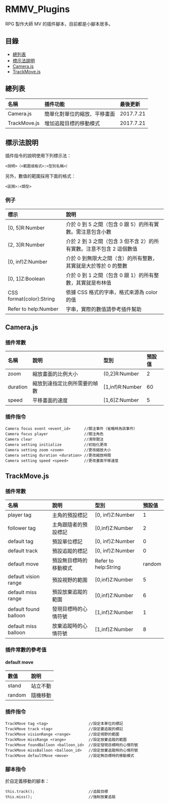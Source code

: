 # RMMV_Plugins
RPG 製作大師 MV 的插件腳本，目前都是小腳本居多。

## 目錄
* [總列表](#總列表)
* [標示法說明](#標示法說明)
* [Camera.js]("#Camera.js")
* [TrackMove.js]("#TrackMove.js")

## 總列表
| 名稱 | 插件功能 | 最後更新 |
|:----|:----|:----|
|Camera.js| 簡單化對單位的縮放、平移畫面 | 2017.7.21 |
|TrackMove.js| 增加追蹤目標的移動模式 | 2017.7.21 |

## 標示法說明
插件指令的說明使用下列標示法：

    <說明>（<範圍或格式>:<型別名稱>）

另外，數值的範圍採用下面的格式：

    <區間>:<類型>

### 例子
| 標示 | 說明 |
|:----|:----|
|[0, 5]R:Number| 介於 0 到 5 之間（包含 0 跟 5）的所有實數。需注意包含小數 |
|(2, 3]R:Number| 介於 2 到 3 之間（包含 3 但不含 2）的所有實數。注意不包含 2 這個數值 |
|[0, inf)Z:Number| 介於 0 到無限大之間（含）的所有整數，其實就是大於等於 0 的整數 |
|[0, 1]Z:Boolean| 介於 0 到 1 之間（包含 0 跟 1）的所有整數，其實就是布林值 |
|CSS format(color):String| 依據 CSS 格式的字串，格式來源為 color 的值 |
|Refer to help:Number| 字串，實際的數值請參考插件幫助 |

## Camera.js 
### 插件常數
| 名稱 | 說明 | 型別 | 預設值 |
|:----|:----|:----|:----|
|zoom|縮放畫面的比例大小|(0,2]R:Number|2|
|duration|縮放到達指定比例所需要的幀數|[1,inf)R:Number|60|
|speed|平移畫面的速度|[1,6]Z:Number|5|

### 插件指令

    Camera focus event <event_id>      //關注事件（省略時為該事件）
    Camera focus player                //關注角色
    Camera clear                       //清除關注
    Camera setting initialize          //初始化更改
    Camera setting zoom <zoom>         //更改縮放大小
    Camera setting duration <duration> //更改縮放時間
    Camera setting speed <speed>       //更改畫面平移速度
    
## TrackMove.js
### 插件常數
| 名稱 | 說明 | 型別 | 預設值 |
|:----|:----|:----|:----|
|player tag|主角的預設標記|[0, inf)Z:Number|1|
|follower tag|主角跟隨者的預設標記|[0,inf)Z:Number|2|
|default tag|預設單位標記|[0, inf)Z:Number|0|
|default track|預設追蹤的標記|[0, inf)Z:Number|0|
|default move|預設無目標時的移動模式|Refer to help:String|random|
|default vision range|預設視野的範圍|[0,inf)Z:Number|5|
|default miss range|預設放棄追蹤的範圍|[0,inf)Z:Number|6|
|default found balloon|發現目標時的心情符號|[1,inf)Z:Number|1|
|default miss balloon|放棄追蹤時的心情符號|[1,inf)Z:Number|8|

### 插件常數的參考值
#### default move
|數值|說明|
|:----|:----|
|stand|站立不動|
|random|隨機移動|

### 插件指令

    TrackMove tag <tag>                  //設定本單位的標記
    TrackMove track <tag>                //設定要追蹤的標記
    TrackMove visionRange <range>        //設定視野的範圍
    TrackMove missRange <range>          //設定放棄追蹤的範圍
    TrackMove foundBalloon <balloon_id>  //設定發現目標時的心情符號
    TrackMove missBalloon <balloon_id>   //設定放棄追蹤時的心情符號
    TrackMove defaultMove <move>         //設定無目標時的移動模式

### 腳本指令
於自定義移動的腳本：

    this.track();                        //追蹤目標
    this.miss();                         //強制放棄追蹤
